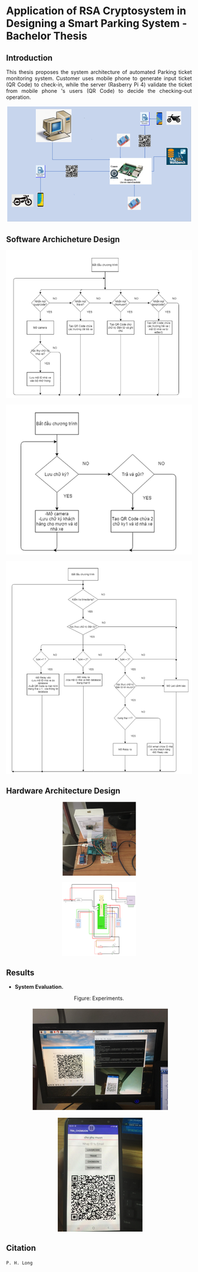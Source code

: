 # Application of RSA Cryptosystem in Designing a Smart Parking System - Bachelor Thesis


## Introduction

<p align="justify"> 
This thesis proposes the system architecture of automated Parking ticket monitoring system. Customer uses mobile phone to generate input ticket (QR Code) to check-in, while the server (Rasberry Pi 4) validate the ticket from mobile phone 's users (QR Code) to decide the checking-out operation.
</p>
<p align="center">
  <img src="System.png" />
</p>

## Software Archicheture Design

<p align="center">
  <img src="SW2.png" />
</p>

<p align="center">
  <img src="SW3.png" />
</p>

<p align="center">
  <img src="SW4.png" />
</p>

## Hardware Architecture Design

<p align="center">
  <img src="hardware.png" width="200" height="200" />
</p>
<p align="center">
  <img src="hardware2.png" width="200" height="200" />
</p>

## Results

- **System Evaluation.**
<div align=center>Figure: Experiments.</div>
<p align="center">
  <img src="system2.png" title="System Evaluation" />
</p>
<p align="center">
  <img src="system4.png" title="System Evaluation" />
</p>

## Citation
	
`P. H. Long`
